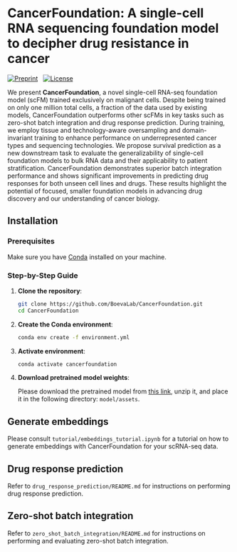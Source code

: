 # CancerFoundation: A single-cell RNA sequencing foundation model to decipher drug resistance in cancer

[![Preprint](https://img.shields.io/badge/preprint-available-brightgreen)](https://www.biorxiv.org/content/10.1101/2024.11.01.621087v1) &nbsp;
[![License](https://img.shields.io/badge/license-MIT-blue)](https://github.com/BoevaLab/CancerFoundation/blob/main/LICENSE)

We present **CancerFoundation**, a novel single-cell RNA-seq foundation model (scFM) trained exclusively on malignant cells. Despite being trained on only one million total cells, a fraction of the data used by existing models, CancerFoundation outperforms other scFMs in key tasks such as zero-shot batch integration and drug response prediction. During training, we employ tissue and technology-aware oversampling and domain-invariant training to enhance performance on underrepresented cancer types and sequencing technologies. We propose survival prediction as a new downstream task to evaluate the generalizability of single-cell foundation models to bulk RNA data and their applicability to patient stratification. CancerFoundation demonstrates superior batch integration performance and shows significant improvements in predicting drug responses for both unseen cell lines and drugs. These results highlight the potential of focused, smaller foundation models in advancing drug discovery and our understanding of cancer biology.

## Installation

### Prerequisites

Make sure you have [Conda](https://docs.conda.io/projects/conda/en/latest/user-guide/install/index.html) installed on your machine.

### Step-by-Step Guide

1. **Clone the repository**:

   ```bash
   git clone https://github.com/BoevaLab/CancerFoundation.git
   cd CancerFoundation
   ```
2. **Create the Conda environment**:
   ```bash
   conda env create -f environment.yml
   ```
3. **Activate environment**:
   ```bash
   conda activate cancerfoundation
   ```
4. **Download pretrained model weights**:

   Please download the pretrained model from [this link](https://polybox.ethz.ch/index.php/s/pZR9VH7uEHwO5CL), unzip it, and place it in the following directory: ```model/assets```.

## Generate embeddings
Please consult ```tutorial/embeddings_tutorial.ipynb``` for a tutorial on how to generate embeddings with CancerFoundation for your scRNA-seq data.

## Drug response prediction
Refer to ```drug_response_prediction/README.md``` for instructions on performing drug response prediction.

## Zero-shot batch integration
Refer to ```zero_shot_batch_integration/README.md``` for instructions on performing and evaluating zero-shot batch integration.


